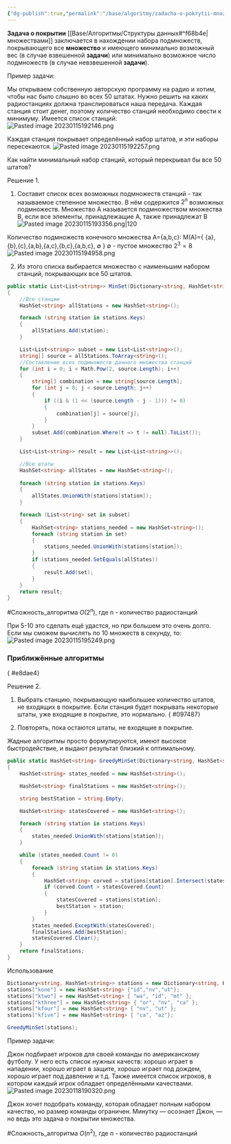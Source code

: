 ```yaml
---
{"dg-publish":true,"permalink":"/base/algoritmy/zadacha-o-pokrytii-mnozhestva/"}
---
```



**Задача о покрытии** [[Base/Алгоритмы/Структуры данных#^f68b4e\|множествами]]  заключается в нахождении набора подмножеств, покрывающего все **множество** и имеющего минимально возможный вес (в случае взвешенной **задачи**) или минимально возможное число подмножеств (в случае невзвешенной **задачи**).

Пример задачи:

Мы открываем собственную авторскую программу на радио и хотим, чтобы нас было слышно во всех 50 штатах. Нужно решить на каких радиостанциях должна транслироваться наша передача. Каждая станция стоит денег, поэтому количество станций необходимо свести к минимуму.
Имеется список станций:
![Pasted image 20230115192146.png](/img/user/Files/Image/Pasted%20image%2020230115192146.png)

Каждая станция покрывает определённый набор штатов, и эти наборы пересекаются.
![Pasted image 20230115192257.png](/img/user/Files/Image/Pasted%20image%2020230115192257.png)

Как найти минимальный набор станций, который перекрывал бы все 50 штатов?

Решение 1.
1. Составит список всех возможных подмножеств станций - так называемое степенное множество. В нём содержится $2^{n}$ возможных подмножеств.
Множество A называется подмножеством множества B, если все элементы, принадлежащие A, также принадлежат B
![Pasted image 20230115193356.png|120](/img/user/Files/Image/Pasted%20image%2020230115193356.png)

Количество подмножеств конечного множества A={a,b,c}:
M(A)={ {a},{b},{c},{a,b},{a,c},{b,c},{a,b,c}, ∅ }
∅ - пустое множество
$2^{3}=8$
![Pasted image 20230115194958.png](/img/user/Files/Image/Pasted%20image%2020230115194958.png)

2. Из этого списка выбирается множество с наименьшим набором станций, покрывающих все 50 штатов.

```csharp
public static List<List<string>> MinSet(Dictionary<string, HashSet<string>> stations)
{
	//Все станции
	HashSet<string> allStations = new HashSet<string>();

	foreach (string station in stations.Keys)
	{
		allStations.Add(station);
	}

	List<List<string>> subset = new List<List<string>>();
	string[] source = allStations.ToArray<string>();
	//Составление всех подмножеств данного множества станций
	for (int i = 0; i < Math.Pow(2, source.Length); i++)
	{
		string[] combination = new string[source.Length];
		for (int j = 0; j < source.Length; j++)
		{
			if ((i & (1 << (source.Length - j - 1))) != 0)
			{
				combination[j] = source[j];
			}
		}
		subset.Add(combination.Where(t => t != null).ToList());
	}

	List<List<string>> result = new List<List<string>>();

	//Все штаты
	HashSet<string> allStates = new HashSet<string>();
  
	foreach (string station in stations.Keys)
	{
		allStates.UnionWith(stations[station]);
	}

	foreach (List<string> set in subset)
	{
		HashSet<string> stations_needed = new HashSet<string>();
		foreach (string station in set)
		{
			stations_needed.UnionWith(stations[station]);
		}
		if (stations_needed.SetEquals(allStates))
		{
			result.Add(set);
		}
	}
	return result;
}
```

#Сложность_алгоритма 
$O(2^{n})$, где n - количество радиостанций



При 5-10 это сделать ещё удастся, но при большем это очень долго.
Если мы сможем вычислять по 10 множеств в секунду, то:
![Pasted image 20230115195249.png](/img/user/Files/Image/Pasted%20image%2020230115195249.png)


### Приближённые алгоритмы
{ #e8dae4}



Решение 2.
1. Выбрать станцию, покрывающую наибольшее количество штатов, не входящих в покрытие. Если станция будет покрывать некоторые штаты, уже входящие в покрытие, это нормально.
{ #097487}

2. Повторять, пока остаются штаты, не входящие в покрытие.

Жадные алгоритмы просто формулируются, имеют высокое быстродействие, и выдают результат близкий к оптимальному.

```csharp
public static HashSet<string> GreedyMinSet(Dictionary<string, HashSet<string>> stations)
{
	HashSet<string> states_needed = new HashSet<string>();

	HashSet<string> finalStations = new HashSet<string>();

	string bestStation = string.Empty;

	HashSet<string> statesCovered = new HashSet<string>();

	foreach (string station in stations.Keys)
	{
		states_needed.UnionWith(stations[station]);
	}

	while (states_needed.Count != 0)
	{
		foreach (string station in stations.Keys)
		{
			HashSet<string> corved = stations[station].Intersect(states_needed).ToHashSet<string>();
			if (corved.Count > statesCovered.Count)
			{
				statesCovered = stations[station];
				bestStation = station;
			}
		}
		states_needed.ExceptWith(statesCovered);
		finalStations.Add(bestStation);
		statesCovered.Clear();
	}
	return finalStations;
}
```

Использование
```csharp
Dictionary<string, HashSet<string>> stations = new Dictionary<string, HashSet<string>>();
stations["kone"] = new HashSet<string> {"id","nv","ut"};
stations["ktwo"] = new HashSet<string> { "wa", "id", "mt" };
stations["kthree"] = new HashSet<string> { "or", "nv", "ca" };
stations["kfour"] = new HashSet<string> { "nv", "ut" };
stations["kfive"] = new HashSet<string> { "ca", "az"};

GreedyMinSet(stations);
```

Пример задачи:

Джон подбирает игроков для своей команды по американскому футболу. У него есть список нужных качеств: хорошо играет в нападении, хорошо играет в защите, хорошо играет под дождем, хорошо играет под давление и т.д. Также имеется список игроков, в котором каждый игрок обладает определёнными качествами.
![Pasted image 20230118190320.png](/img/user/Files/Image/Pasted%20image%2020230118190320.png)

Джон хочет подобрать команду, которая обладает полным набором качество, но размер команды ограничен. Минутку — осознает Джон, — но ведь это задача о покрытии множества.

#Сложность_алгоритма 
$O(n^{2})$, где n - количество радиостанций



